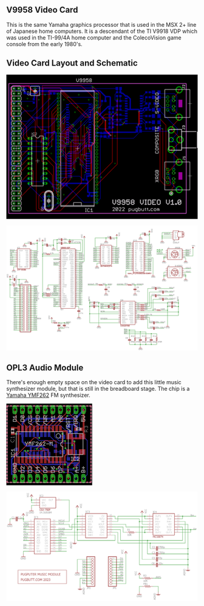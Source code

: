 ## V9958 Video Card

This is the same Yamaha graphics processor that is used in the MSX 2+ line of Japanese home computers. It is a descendant of the TI V9918 VDP which was used in the TI-99/4A home computer and the ColecoVision game console from the early 1980's.

## Video Card Layout and Schematic

![V9958 Layout](https://raw.githubusercontent.com/caiannello/Pugputer6309/main/Hardware/V9958%20Video%20Card/V9958%20Video%20Card%20Layout.png)

![V9958 Schematic](https://raw.githubusercontent.com/caiannello/Pugputer6309/main/Hardware/V9958%20Video%20Card/V9958%20Video%20Card%20Schematic.png)

## OPL3 Audio Module

There's enough empty space on the video card to add this little music synthesizer module, but that is still in the breadboard stage. The chip is a [Yamaha YMF262](https://www.polynominal.com/yamaha-opl3/) FM synthesizer.

![OPL3 Module](https://raw.githubusercontent.com/caiannello/Pugputer6309/main/Hardware/V9958%20Video%20Card/opl3_module_layout.png)

![OPL3 Schematic](https://raw.githubusercontent.com/caiannello/Pugputer6309/main/Hardware/V9958%20Video%20Card/opl3_module_schematic.png)
